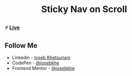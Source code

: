 ##

<h1 align="center"> Sticky Nav on Scroll </h1>

##

### ⚡ [Live](https://iosebkhe.github.io/Javascript30/24%20-%20Sticky%20Nav/index.html)

## Follow Me

- Linkedin - [Ioseb Khetsuriani](https://www.linkedin.com/in/ioseb-khetsuriani-1831801b5/)
- CodePen - [@iosebkhe](https://codepen.io/iosebkhe)
- Frontend Mentor - [@iosebkhe](https://www.frontendmentor.io/profile/iosebkhe)
